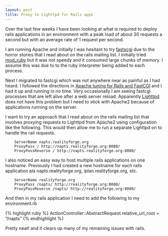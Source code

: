```yaml
--- 
layout: post
title: Proxy to Lighttpd for Rails apps
---
```

Over the last few weeks I have been looking at what is required
to deploy rails applications in an environment with a peak load
of about 30 requests a second but with an average rate of 1 request
per second.

I am running Apache and initially I was hesitant to try [fastscgi](http://www.fastcgi.com/) due to the horror stories that
I read about on the rails mailing list. I initially tried
[mod\_ruby](http://www.modruby.net/en/) but it was not speedy and it
consumed large chunks of memory. I assume this was due to to the ruby
interpreter being added to each process.

Next I migrated to fastcgi which was not anywhere near as painful
as I had heard. I followed the directions in [Apache tuning for Rails
and FastCGI](http://scottstuff.net/blog/articles/2005/07/20/apache-tuning-for-rails-and-fastcgi)
and I had it up and running in no time. Very occasionally I am seeing
fastcgi processes that are left alive after a web server reload. Apparently [Lighttpd](http://www.lighttpd.net/) does not have this problem but I need
to stick with Apache2 because of applications running on the server.

I want to try an approach that I read about on the rails mailing list that involves proxying requests to Lighttpd from Apache2 using configuration like the following. This would then allow me to run a separate Lighttpd on to handle the rail requests.



        ServerName napts.realityforge.org
        ProxyPass / http://napts.realityforge.org:8080/
        ProxyPassReverse / http://napts.realityforge.org:8080/

I also noticed an easy way to host multiple rails applications on one hostname. Previously I had created a new hostname for each rails application ala napts.realityforge.org, iplan.realityforge.org, etc.



        ServerName realityforge.org
        ProxyPass /napts/ http://realityforge.org:8080/
        ProxyPassReverse /napts/ http://realityforge.org:8080/

And then in my rails application I need to add the following to my environment.rb

{% highlight ruby %}
ActionController::AbstractRequest.relative\_url\_root = “/napts”
{% endhighlight %}

Pretty neat! and it clears up many of my remaining issues with rails.
